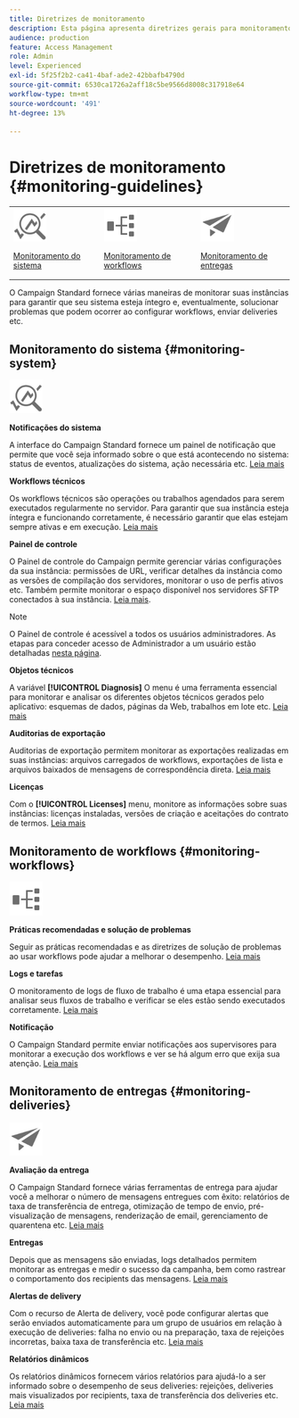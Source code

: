 ```yaml
---
title: Diretrizes de monitoramento
description: Esta página apresenta diretrizes gerais para monitoramento do Campaign Standard
audience: production
feature: Access Management
role: Admin
level: Experienced
exl-id: 5f25f2b2-ca41-4baf-ade2-42bbafb4790d
source-git-commit: 6530ca1726a2aff18c5be9566d8008c317918e64
workflow-type: tm+mt
source-wordcount: '491'
ht-degree: 13%

---
```


# Diretrizes de monitoramento {#monitoring-guidelines}

<table>
<tr><td><img src="assets/do-not-localize/icon_system.svg" width="60px"><p><a href="#monitoring-system">Monitoramento do sistema</a></p></td>
<td><img src="assets/do-not-localize/icon_workflows.svg" width="60px"><p><a href="#moniroting-workflows">Monitoramento de workflows</a></p></td>
<td><img src="assets/do-not-localize/icon_send.svg" width="60px"><p><a href="#monitoring-deliveries">Monitoramento de entregas</a></p></td></tr>
</table>

O Campaign Standard fornece várias maneiras de monitorar suas instâncias para garantir que seu sistema esteja íntegro e, eventualmente, solucionar problemas que podem ocorrer ao configurar workflows, enviar deliveries etc.

## Monitoramento do sistema {#monitoring-system}

<img src="assets/do-not-localize/icon_system.svg" width="60px">

**Notificações do sistema**

A interface do Campaign Standard fornece um painel de notificação que permite que você seja informado sobre o que está acontecendo no sistema: status de eventos, atualizações do sistema, ação necessária etc. [Leia mais](../../start/using/interface-description.md#top-bar)


**Workflows técnicos**

Os workflows técnicos são operações ou trabalhos agendados para serem executados regularmente no servidor. Para garantir que sua instância esteja íntegra e funcionando corretamente, é necessário garantir que elas estejam sempre ativas e em execução. [Leia mais](../../administration/using/technical-workflows.md)

**Painel de controle**

O Painel de controle do Campaign permite gerenciar várias configurações da sua instância: permissões de URL, verificar detalhes da instância como as versões de compilação dos servidores, monitorar o uso de perfis ativos etc. Também permite monitorar o espaço disponível nos servidores SFTP conectados à sua instância. [Leia mais](https://experienceleague.adobe.com/docs/control-panel/using/control-panel-home.html?lang=pt-BR).

>[!NOTE]
>
>O Painel de controle é acessível a todos os usuários administradores. As etapas para conceder acesso de Administrador a um usuário estão detalhadas [nesta página](https://experienceleague.adobe.com/docs/control-panel/using/discover-control-panel/managing-permissions.html?lang=pt-BR#discover-control-panel).

**Objetos técnicos**

A variável **[!UICONTROL Diagnosis]** O menu é uma ferramenta essencial para monitorar e analisar os diferentes objetos técnicos gerados pelo aplicativo: esquemas de dados, páginas da Web, trabalhos em lote etc. [Leia mais](../../developing/using/monitoring-data-model-changes.md)

**Auditorias de exportação**

Auditorias de exportação permitem monitorar as exportações realizadas em suas instâncias: arquivos carregados de workflows, exportações de lista e arquivos baixados de mensagens de correspondência direta.
[Leia mais](../../administration/using/auditing-export-logs.md)

**Licenças**

Com o **[!UICONTROL Licenses]** menu, monitore as informações sobre suas instâncias: licenças instaladas, versões de criação e aceitações do contrato de termos.
[Leia mais](../../administration/using/licenses.md)

## Monitoramento de workflows {#monitoring-workflows}

<img src="assets/do-not-localize/icon_workflows.svg" width="60px">

**Práticas recomendadas e solução de problemas**

Seguir as práticas recomendadas e as diretrizes de solução de problemas ao usar workflows pode ajudar a melhorar o desempenho.
[Leia mais](../../automating/using/best-practices-workflows.md)

**Logs e tarefas**

O monitoramento de logs de fluxo de trabalho é uma etapa essencial para analisar seus fluxos de trabalho e verificar se eles estão sendo executados corretamente.
[Leia mais](../../automating/using/monitoring-workflow-execution.md#workflow-log-and-tasks)

**Notificação**

O Campaign Standard permite enviar notificações aos supervisores para monitorar a execução dos workflows e ver se há algum erro que exija sua atenção.
[Leia mais](../../automating/using/monitoring-workflow-execution.md#error-management)

## Monitoramento de entregas {#monitoring-deliveries}

<img src="assets/do-not-localize/icon_send.svg" width="60px">

**Avaliação da entrega**

O Campaign Standard fornece várias ferramentas de entrega para ajudar você a melhorar o número de mensagens entregues com êxito: relatórios de taxa de transferência de entrega, otimização de tempo de envio, pré-visualização de mensagens, renderização de email, gerenciamento de quarentena etc.
[Leia mais](../../sending/using/about-deliverability.md)

**Entregas**

Depois que as mensagens são enviadas, logs detalhados permitem monitorar as entregas e medir o sucesso da campanha, bem como rastrear o comportamento dos recipients das mensagens.
[Leia mais](../../sending/using/monitoring-a-delivery.md)

**Alertas de delivery**

Com o recurso de Alerta de delivery, você pode configurar alertas que serão enviados automaticamente para um grupo de usuários em relação à execução de deliveries: falha no envio ou na preparação, taxa de rejeições incorretas, baixa taxa de transferência etc.
[Leia mais](../../sending/using/receiving-alerts-when-failures-happen.md)

**Relatórios dinâmicos**

Os relatórios dinâmicos fornecem vários relatórios para ajudá-lo a ser informado sobre o desempenho de seus deliveries: rejeições, deliveries mais visualizados por recipients, taxa de transferência dos deliveries etc.
[Leia mais](../../reporting/using/about-dynamic-reports.md)
